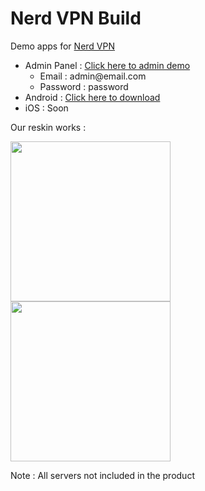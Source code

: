 
# Nerd VPN Build
Demo apps for [Nerd VPN](https://codecanyon.net/item/nerd-vpn-flutter-vpn-android-full-application-with-iap-integrated-with-backend-and-admin-panel/28722345)

<ul>
<li>Admin Panel : <a href="https://nerd-vpn.nizwar.id">Click here to admin demo</a>
<ul>
 <li>Email : admin@email.com</li>
 <li>Password : password</li>
</ul>
</li>
<li>Android : <a href="https://github.com/laskarmedia/nerdvpn_demo/releases">Click here to download</a></li>
<li>iOS : Soon</li>
</ul>

Our reskin works :
<p>
<img height="256px" src="https://play-lh.googleusercontent.com/-6YTML9cDSwniTWriy5sHXahx175VADRdIgu7sOGZ-lkM2Afk3czfYR5EwF5d4J0nCU=w2560-h1440"/>
<img height="256px" src="https://blogger.googleusercontent.com/img/b/R29vZ2xl/AVvXsEg9E8miuPdn2vypEpQKN8Ssqd4w_1E2lGAt6COf_0FAXrG_n-g2SusyZLb6-bkkLHVoi5zbqQXe6280sXalU4Cn21bvGqAjArvM3ClpzFREHP4pT458MXuGBf_wISJ1qst7bj14Uqz4SUMFNnnjA7KFwCn4scnlfpIvROWiXXyVADe1ThSdwSqgM2E-hJY/s2048/448792614_1640778510041397_2187242709175215966_n.jpg"/> 
</p>
 
Note : All servers not included in the product
